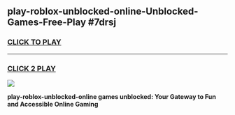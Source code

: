 
## play-roblox-unblocked-online-Unblocked-Games-Free-Play #7drsj
<h3>
<a href="https://us.freeplayer.one?title=play-roblox-unblocked-online&ref=9M">CLICK TO PLAY</a></h3>
<hr>

<h3>
<a href="https://us.freeplayer.one?title=play-roblox-unblocked-online&ref=9M">CLICK 2 PLAY</a>
  
</h3>

<a href="https://us.freeplayer.one?title=play-roblox-unblocked-online&ref=9M"><img src="https://clearcache.store/games.png"></a>


**play-roblox-unblocked-online games unblocked: Your Gateway to Fun and Accessible Online Gaming**
